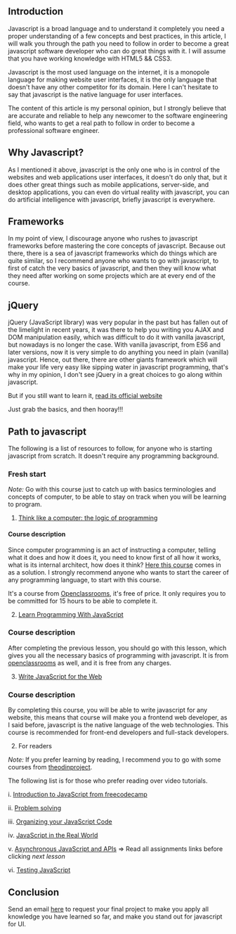 ## Introduction
Javascript is a broad language and to understand it completely you need a proper understanding of a few concepts and best practices, in this article, I will walk you through the path you need to follow in order to become a great javascript software developer who can do great things with it. I will assume that you have working knowledge with HTML5 && CSS3.

Javascript is the most used language on the internet, it is a monopole language for making website user interfaces, it is the only language that doesn't have any other competitor for its domain. Here I can't hesitate to say that javascript is the native language for user interfaces.

The content of this article is my personal opinion, but I strongly believe that are accurate and reliable to help any newcomer to the software engineering field, who wants to get a real path to follow in order to become a professional software engineer.

## Why Javascript?
As I mentioned it above, javascript is the only one who is in control of the websites and web applications user interfaces, it doesn't do only that, but it does other great things such as mobile applications, server-side, and desktop applications, you can even do virtual reality with javascript, you can do artificial intelligence with javascript, briefly javascript is everywhere.

## Frameworks
In my point of view, I discourage anyone who rushes to javascript frameworks before mastering the core concepts of javascript. Because out there, there is a sea of javascript frameworks which do things which are quite similar, so I recommend anyone who wants to go with javascript, to first of catch the very basics of javascript, and then they will know what they need after working on some projects which are at every end of the course.

## jQuery
jQuery (JavaScript library) was very popular in the past but has fallen out of the limelight in recent years, it was there to help you writing you AJAX and DOM manipulation easily, which was difficult to do it with vanilla javascript, but nowadays is no longer the case. With vanilla javascript, from ES6 and later versions, now it is very simple to do anything you need in plain (vanilla) javascript. Hence, out there, there are other giants framework which will make your life very easy like sipping water in javascript programming, that's why in my opinion, I don't see jQuery in a great choices to go along within javascript.

But if you still want to learn it, [read its official website](https://jquery.com/)

Just grab the basics, and then hooray!!!

## Path to javascript
The following is a list of resources to follow, for anyone who is starting javascript from scratch. It doesn't require any programming background.

### Fresh start
 *Note:* Go with this course just to catch up with basics terminologies and concepts of computer, to be able to stay on track when you will be learning to program.

 1. [Think like a computer: the logic of programming](https://openclassrooms.com/en/courses/5261196-think-like-a-computer-the-logic-of-programming)

 #### Course description
 Since computer programming is an act of instructing a computer, telling what it does and how it does it, you need to know first of all how it works, what is its internal architect, how does it think? [Here this course](https://openclassrooms.com/en/courses/5261196-think-like-a-computer-the-logic-of-programming) comes in as a solution. I strongly recommend anyone who wants to start the career of any programming language, to start with this course.

 It's a course from [Openclassrooms](https://openclassrooms.com/), it's free of price. It only requires you to be committed for 15 hours to be able to complete it.

2. [Learn Programming With JavaScript](https://openclassrooms.com/en/courses/5664271-learn-programming-with-javascript)

### Course description
After completing the previous lesson, you should go with this lesson, which gives you all the necessary basics of programming with javascript. It is from [openclassrooms](https://openclassrooms.com/) as well, and it is free from any charges.

3. [Write JavaScript for the Web](https://openclassrooms.com/en/courses/5493201-write-javascript-for-the-web)

### Course description
By completing this course, you will be able to write javascript for any website, this means that course will make you a frontend web developer, as I said before, javascript is the native language of the web technologies. This course is recommended for front-end developers and full-stack developers.

2. For readers

*Note:* If you prefer learning by reading, I recommend you to go with some courses from [theodinproject](https://www.theodinproject.com/courses/javascript?ref=lnav).

The following list is for those who prefer reading over video tutorials.

i. [Introduction to JavaScript from freecodecamp](https://www.freecodecamp.org/learn/javascript-algorithms-and-data-structures/basic-javascript/)

ii. [Problem solving](https://www.theodinproject.com/courses/javascript/lessons/problem-solving-javascript)

iii. [Organizing your JavaScript Code](https://www.theodinproject.com/courses/javascript/lessons/introduction)

iv. [JavaScript in the Real World](https://www.theodinproject.com/courses/javascript/lessons/linting)

v. [Asynchronous JavaScript and APIs](https://www.theodinproject.com/courses/javascript/lessons/json) => Read all assignments links before clicking *next lesson*

vi. [Testing JavaScript](https://www.theodinproject.com/courses/javascript/lessons/testing-basics)

## Conclusion
Send an email [here](neza.nezago@gmail.com) to request your final project to make you apply all knowledge you have learned so far, and make you stand out for javascript for UI.